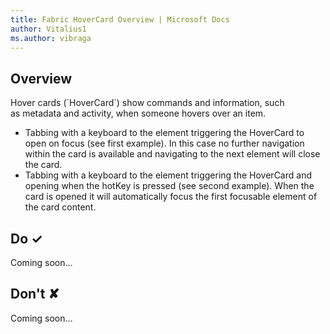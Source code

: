 ```yaml
---
title: Fabric HoverCard Overview | Microsoft Docs
author: Vitalius1
ms.author: vibraga
---
```


## Overview
Hover cards (&#x60;HoverCard&#x60;) show commands and information, such as metadata and activity, when someone hovers over an item.

- Tabbing with a keyboard to the element triggering the HoverCard to open on focus (see first example). In this case no further navigation within the card is available and navigating to the next element will close the card.
- Tabbing with a keyboard to the element triggering the HoverCard and opening when the hotKey is pressed (see second example). When the card is opened it will automatically focus the first focusable element of the card content.




## Do &#10003;
Coming soon...

## Don't &#10008;
Coming soon...